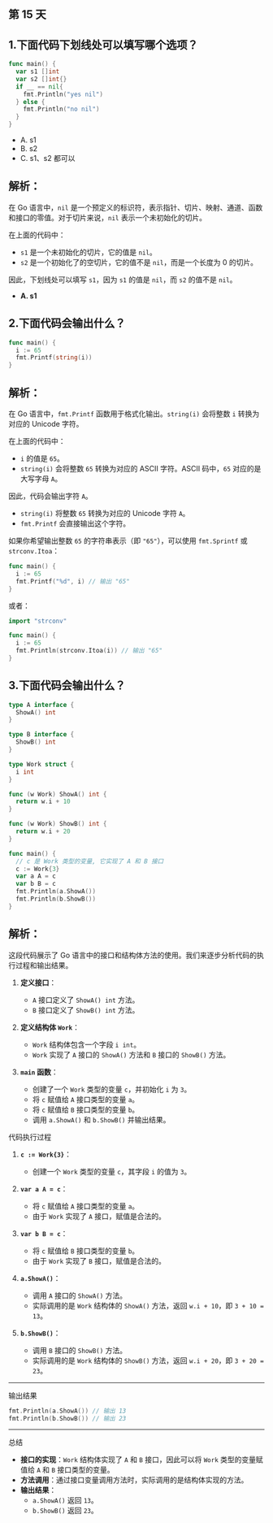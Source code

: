 ## 第 15 天

## 1.下面代码下划线处可以填写哪个选项？

```go
func main() {
  var s1 []int
  var s2 []int{}
  if __ == nil{
    fmt.Println("yes nil")
  } else {
    fmt.Println("no nil")
  }
}
```

- A. s1
- B. s2
- C. s1、s2 都可以

## 解析：

在 Go 语言中，`nil` 是一个预定义的标识符，表示指针、切片、映射、通道、函数和接口的零值。对于切片来说，`nil` 表示一个未初始化的切片。

在上面的代码中：

- `s1` 是一个未初始化的切片，它的值是 `nil`。
- `s2` 是一个初始化了的空切片，它的值不是 `nil`，而是一个长度为 0 的切片。

因此，下划线处可以填写 `s1`，因为 `s1` 的值是 `nil`，而 `s2` 的值不是 `nil`。

- **A. s1**


## 2.下面代码会输出什么？

```go
func main() {
  i := 65
  fmt.Printf(string(i))
}
```

## 解析：
在 Go 语言中，`fmt.Printf` 函数用于格式化输出。`string(i)` 会将整数 `i` 转换为对应的 Unicode 字符。

在上面的代码中：

- `i` 的值是 `65`。
- `string(i)` 会将整数 `65` 转换为对应的 ASCII 字符。ASCII 码中，`65` 对应的是大写字母 `A`。

因此，代码会输出字符 `A`。

- `string(i)` 将整数 `65` 转换为对应的 Unicode 字符 `A`。
- `fmt.Printf` 会直接输出这个字符。
  
如果你希望输出整数 `65` 的字符串表示（即 `"65"`），可以使用 `fmt.Sprintf` 或 `strconv.Itoa`：

```go
func main() {
  i := 65
  fmt.Printf("%d", i) // 输出 "65"
}
```

或者：

```go
import "strconv"

func main() {
  i := 65
  fmt.Println(strconv.Itoa(i)) // 输出 "65"
}
```

## 3.下面代码会输出什么？

```go
type A interface {
  ShowA() int
}

type B interface {
  ShowB() int
}

type Work struct {
  i int
}

func (w Work) ShowA() int {
  return w.i + 10
}

func (w Work) ShowB() int {
  return w.i + 20
}

func main() {
  // c 是 Work 类型的变量, 它实现了 A 和 B 接口
  c := Work{3}
  var a A = c
  var b B = c
  fmt.Println(a.ShowA())
  fmt.Println(b.ShowB())
}
```

## 解析：
这段代码展示了 Go 语言中的接口和结构体方法的使用。我们来逐步分析代码的执行过程和输出结果。

1. **定义接口**：
   - `A` 接口定义了 `ShowA() int` 方法。
   - `B` 接口定义了 `ShowB() int` 方法。

2. **定义结构体 `Work`**：
   - `Work` 结构体包含一个字段 `i int`。
   - `Work` 实现了 `A` 接口的 `ShowA()` 方法和 `B` 接口的 `ShowB()` 方法。

3. **`main` 函数**：
   - 创建了一个 `Work` 类型的变量 `c`，并初始化 `i` 为 `3`。
   - 将 `c` 赋值给 `A` 接口类型的变量 `a`。
   - 将 `c` 赋值给 `B` 接口类型的变量 `b`。
   - 调用 `a.ShowA()` 和 `b.ShowB()` 并输出结果。

代码执行过程

1. **`c := Work{3}`**：
   - 创建一个 `Work` 类型的变量 `c`，其字段 `i` 的值为 `3`。

2. **`var a A = c`**：
   - 将 `c` 赋值给 `A` 接口类型的变量 `a`。
   - 由于 `Work` 实现了 `A` 接口，赋值是合法的。

3. **`var b B = c`**：
   - 将 `c` 赋值给 `B` 接口类型的变量 `b`。
   - 由于 `Work` 实现了 `B` 接口，赋值是合法的。

4. **`a.ShowA()`**：
   - 调用 `A` 接口的 `ShowA()` 方法。
   - 实际调用的是 `Work` 结构体的 `ShowA()` 方法，返回 `w.i + 10`，即 `3 + 10 = 13`。

5. **`b.ShowB()`**：
   - 调用 `B` 接口的 `ShowB()` 方法。
   - 实际调用的是 `Work` 结构体的 `ShowB()` 方法，返回 `w.i + 20`，即 `3 + 20 = 23`。

---

输出结果

```go
fmt.Println(a.ShowA()) // 输出 13
fmt.Println(b.ShowB()) // 输出 23
```

---

总结

- **接口的实现**：`Work` 结构体实现了 `A` 和 `B` 接口，因此可以将 `Work` 类型的变量赋值给 `A` 和 `B` 接口类型的变量。
- **方法调用**：通过接口变量调用方法时，实际调用的是结构体实现的方法。
- **输出结果**：
  - `a.ShowA()` 返回 `13`。
  - `b.ShowB()` 返回 `23`。
